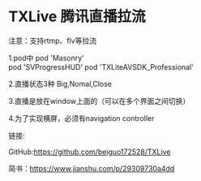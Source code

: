 # TXLive 腾讯直播拉流

注意：支持rtmp、flv等拉流


1.pod中 
pod 'Masonry'        
pod 'SVProgressHUD' 
pod 'TXLiteAVSDK_Professional'

2.直播状态3种    Big,Nomal,Close

3.直播是放在window上面的（可以在多个界面之间切换）

4.为了实现横屏，必须有navigation controller


链接:

GitHub:https://github.com/beiguo172528/TXLive

简书：https://www.jianshu.com/p/29309730a4dd
